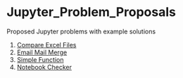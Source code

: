 # Jupyter_Problem_Proposals
Proposed Jupyter problems with example solutions


1. [Compare Excel Files](https://colab.research.google.com/github/NUS-ALSET/Jupyter_Problem_Proposals/blob/master/Proposal1/Proposal1_Excel.ipynb)
2. [Email Mail Merge](https://colab.research.google.com/github/NUS-ALSET/Jupyter_Problem_Proposals/blob/master/Proposal2/Proposal2_EmailTemplate.ipynb)
3. [Simple Function](https://colab.research.google.com/github/NUS-ALSET/Jupyter_Problem_Proposals/blob/master/Proposal3/Proposal3_SumProblemProposal.ipynb)
4. [Notebook Checker](https://colab.research.google.com/github/NUS-ALSET/Jupyter_Problem_Proposals/blob/master/ProblemCheckerFinal.ipynb)

